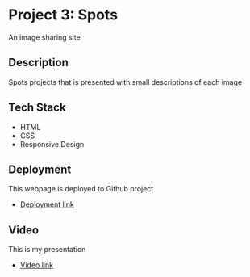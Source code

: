 # Project 3: Spots

An image sharing site

## Description

Spots projects that is presented with small descriptions of each image

## Tech Stack

- HTML
- CSS
- Responsive Design 

## Deployment 

This webpage is deployed to Github project

- [Deployment link](https://jypark7.github.io/se_project_spots/)

## Video

This is my presentation

- [Video link](https://www.loom.com/share/e270aaea32524775b3a91cba1512b8c7?sid=92cc6934-20af-4e78-9dbc-7858dc9674ff)
